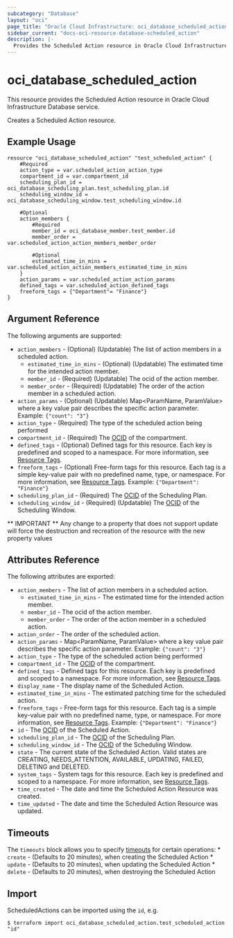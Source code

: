 ```yaml
---
subcategory: "Database"
layout: "oci"
page_title: "Oracle Cloud Infrastructure: oci_database_scheduled_action"
sidebar_current: "docs-oci-resource-database-scheduled_action"
description: |-
  Provides the Scheduled Action resource in Oracle Cloud Infrastructure Database service
---
```


# oci_database_scheduled_action
This resource provides the Scheduled Action resource in Oracle Cloud Infrastructure Database service.

Creates a Scheduled Action resource.


## Example Usage

```hcl
resource "oci_database_scheduled_action" "test_scheduled_action" {
	#Required
	action_type = var.scheduled_action_action_type
	compartment_id = var.compartment_id
	scheduling_plan_id = oci_database_scheduling_plan.test_scheduling_plan.id
	scheduling_window_id = oci_database_scheduling_window.test_scheduling_window.id

	#Optional
	action_members {
		#Required
		member_id = oci_database_member.test_member.id
		member_order = var.scheduled_action_action_members_member_order

		#Optional
		estimated_time_in_mins = var.scheduled_action_action_members_estimated_time_in_mins
	}
	action_params = var.scheduled_action_action_params
	defined_tags = var.scheduled_action_defined_tags
	freeform_tags = {"Department"= "Finance"}
}
```

## Argument Reference

The following arguments are supported:

* `action_members` - (Optional) (Updatable) The list of action members in a scheduled action.
	* `estimated_time_in_mins` - (Optional) (Updatable) The estimated time for the intended action member.
	* `member_id` - (Required) (Updatable) The ocid of the action member.
	* `member_order` - (Required) (Updatable) The order of the action member in a scheduled action.
* `action_params` - (Optional) (Updatable) Map<ParamName, ParamValue> where a key value pair describes the specific action parameter. Example: `{"count": "3"}` 
* `action_type` - (Required) The type of the scheduled action being performed
* `compartment_id` - (Required) The [OCID](https://docs.cloud.oracle.com/iaas/Content/General/Concepts/identifiers.htm) of the compartment.
* `defined_tags` - (Optional) Defined tags for this resource. Each key is predefined and scoped to a namespace. For more information, see [Resource Tags](https://docs.cloud.oracle.com/iaas/Content/General/Concepts/resourcetags.htm). 
* `freeform_tags` - (Optional) Free-form tags for this resource. Each tag is a simple key-value pair with no predefined name, type, or namespace. For more information, see [Resource Tags](https://docs.cloud.oracle.com/iaas/Content/General/Concepts/resourcetags.htm).  Example: `{"Department": "Finance"}` 
* `scheduling_plan_id` - (Required) The [OCID](https://docs.cloud.oracle.com/iaas/Content/General/Concepts/identifiers.htm) of the Scheduling Plan.
* `scheduling_window_id` - (Required) (Updatable) The [OCID](https://docs.cloud.oracle.com/iaas/Content/General/Concepts/identifiers.htm) of the Scheduling Window.


** IMPORTANT **
Any change to a property that does not support update will force the destruction and recreation of the resource with the new property values

## Attributes Reference

The following attributes are exported:

* `action_members` - The list of action members in a scheduled action.
	* `estimated_time_in_mins` - The estimated time for the intended action member.
	* `member_id` - The ocid of the action member.
	* `member_order` - The order of the action member in a scheduled action.
* `action_order` - The order of the scheduled action.
* `action_params` - Map<ParamName, ParamValue> where a key value pair describes the specific action parameter. Example: `{"count": "3"}` 
* `action_type` - The type of the scheduled action being performed
* `compartment_id` - The [OCID](https://docs.cloud.oracle.com/iaas/Content/General/Concepts/identifiers.htm) of the compartment.
* `defined_tags` - Defined tags for this resource. Each key is predefined and scoped to a namespace. For more information, see [Resource Tags](https://docs.cloud.oracle.com/iaas/Content/General/Concepts/resourcetags.htm). 
* `display_name` - The display name of the Scheduled Action.
* `estimated_time_in_mins` - The estimated patching time for the scheduled action.
* `freeform_tags` - Free-form tags for this resource. Each tag is a simple key-value pair with no predefined name, type, or namespace. For more information, see [Resource Tags](https://docs.cloud.oracle.com/iaas/Content/General/Concepts/resourcetags.htm).  Example: `{"Department": "Finance"}` 
* `id` - The [OCID](https://docs.cloud.oracle.com/iaas/Content/General/Concepts/identifiers.htm) of the Scheduled Action.
* `scheduling_plan_id` - The [OCID](https://docs.cloud.oracle.com/iaas/Content/General/Concepts/identifiers.htm) of the Scheduling Plan.
* `scheduling_window_id` - The [OCID](https://docs.cloud.oracle.com/iaas/Content/General/Concepts/identifiers.htm) of the Scheduling Window.
* `state` - The current state of the Scheduled Action. Valid states are CREATING, NEEDS_ATTENTION, AVAILABLE, UPDATING, FAILED, DELETING and DELETED. 
* `system_tags` - System tags for this resource. Each key is predefined and scoped to a namespace. For more information, see [Resource Tags](https://docs.cloud.oracle.com/iaas/Content/General/Concepts/resourcetags.htm). 
* `time_created` - The date and time the Scheduled Action Resource was created.
* `time_updated` - The date and time the Scheduled Action Resource was updated.

## Timeouts

The `timeouts` block allows you to specify [timeouts](https://registry.terraform.io/providers/oracle/oci/latest/docs/guides/changing_timeouts) for certain operations:
	* `create` - (Defaults to 20 minutes), when creating the Scheduled Action
	* `update` - (Defaults to 20 minutes), when updating the Scheduled Action
	* `delete` - (Defaults to 20 minutes), when destroying the Scheduled Action


## Import

ScheduledActions can be imported using the `id`, e.g.

```
$ terraform import oci_database_scheduled_action.test_scheduled_action "id"
```

